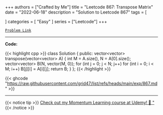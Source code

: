 
+++
authors = ["Crafted by Me"]
title = "Leetcode 867: Transpose Matrix"
date = "2022-06-18"
description = "Solution to Leetcode 867"
tags = [
    
]
categories = [
    "Easy"
]
series = ["Leetcode"]
+++



[`Problem Link`](https://leetcode.com/problems/transpose-matrix/description/)

---

**Code:**

{{< highlight cpp >}}
class Solution {
public:
    vector<vector<int>> transpose(vector<vector<int>> A) {
        int M = A.size(), N = A[0].size();
        vector<vector<int>> B(N, vector<int>(M, 0));
        for (int j = 0; j < N; j++)
            for (int i = 0; i < M; i++)
                B[j][i] = A[i][j];
        return B;
    }
};
{{< /highlight >}}

{{< ghcode "https://raw.githubusercontent.com/grid47/list/refs/heads/main/exp/867.md" >}}

---



{{< notice tip >}}
[Check out my Momentum Learning course at Udemy! 🚀 "](https://www.udemy.com/course/blind-75-the-data-structures-and-algorithms-essentials/)
{{< /notice >}}

